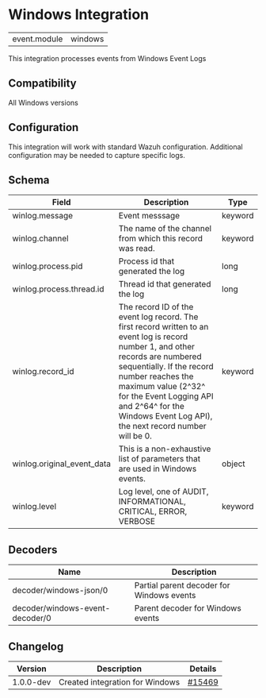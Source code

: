 # Windows Integration


|   |   |
|---|---|
| event.module | windows |

This integration processes events from Windows Event Logs

## Compatibility

All Windows versions

## Configuration

This integration will work with standard Wazuh configuration. Additional configuration may be needed to capture specific logs.

## Schema

| Field | Description | Type |
|---|---|---|
| winlog.message | Event messsage | keyword |
| winlog.channel | The name of the channel from which this record was read. | keyword |
| winlog.process.pid | Process id that generated the log | long |
| winlog.process.thread.id | Thread id that generated the log | long |
| winlog.record_id | The record ID of the event log record. The first record written to an event log is record number 1, and other records are numbered sequentially. If the record number reaches the maximum value (2^32^ for the Event Logging API and 2^64^ for the Windows Event Log API), the next record number will be 0. | keyword |
| winlog.original_event_data | This is a non-exhaustive list of parameters that are used in Windows events. | object |
| winlog.level | Log level, one of AUDIT, INFORMATIONAL, CRITICAL, ERROR, VERBOSE | keyword |
## Decoders

| Name | Description |
|---|---|
| decoder/windows-json/0 | Partial parent decoder for Windows events |
| decoder/windows-event-decoder/0 | Parent decoder for Windows events |
## Changelog

| Version | Description | Details |
|---|---|---|
| 1.0.0-dev | Created integration for Windows | [#15469](#) |
